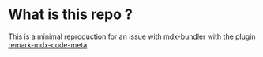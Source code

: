 # What is this repo ?

This is a minimal reproduction for an issue with [mdx-bundler](https://github.com/kentcdodds/mdx-bundler) with the plugin [remark-mdx-code-meta](https://github.com/remcohaszing/remark-mdx-code-meta)

